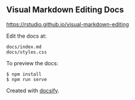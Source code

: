 ## Visual Markdown Editing Docs

<https://rstudio.github.io/visual-markdown-editing>

Edit the docs at:

    docs/index.md
    docs/styles.css

To preview the docs:

``` {.bash}
$ npm install
$ npm run serve
```

Created with [docsify](https://docsify.js.org/#/?id=docsify). 

